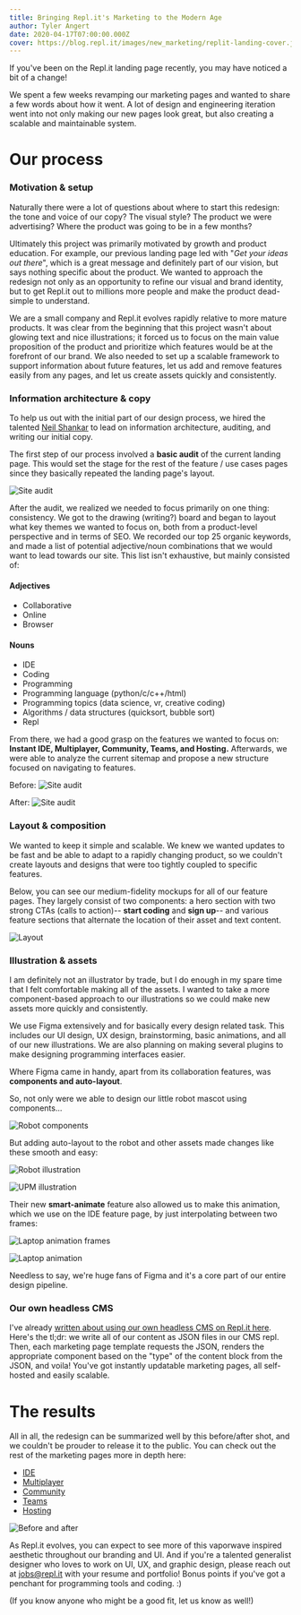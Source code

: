 ```yaml
---
title: Bringing Repl.it's Marketing to the Modern Age
author: Tyler Angert
date: 2020-04-17T07:00:00.000Z
cover: https://blog.repl.it/images/new_marketing/replit-landing-cover.jpg
---
```


If you've been on the Repl.it landing page recently, you may have noticed a bit of a change!
 
We spent a few weeks revamping our marketing pages and wanted to share a few words about how it went. A lot of design and engineering iteration went into not only making our new pages look great, but also creating a scalable and maintainable system.
 
# Our process
### Motivation & setup
Naturally there were a lot of questions about where to start this redesign: the tone and voice of our copy? The visual style? The product we were advertising? Where the product was going to be in a few months?
 
Ultimately this project was primarily motivated by growth and product education. For example, our previous landing page led with "*Get your ideas out there*", which is a great message and definitely part of our vision, but says nothing specific about the product. We wanted to approach the redesign not only as an opportunity to refine our visual and brand identity, but to get Repl.it out to millions more people and make the product dead-simple to understand.
 
We are a small company and Repl.it evolves rapidly relative to more mature products. It was clear from the beginning that this project wasn't about glowing text and nice illustrations; it forced us to focus on the main value proposition of the product and prioritize which features would be at the forefront of our brand. We also needed to set up a scalable framework to support information about future features, let us add and remove features easily from any pages, and let us create assets quickly and consistently.
 
### Information architecture & copy
 
To help us out with the initial part of our design process, we hired the talented [Neil Shankar](https://www.tallneil.io/) to lead on information architecture, auditing, and writing our initial copy.
 
The first step of our process involved a __basic audit__ of the current landing page. This would set the stage for the rest of the feature / use cases pages since they basically repeated the landing page's layout.
 
![Site audit](images/new_marketing/audit.png)
 
After the audit, we realized we needed to focus primarily on one thing: consistency. We got to the drawing (writing?) board and began to layout what key themes we wanted to focus on, both from a product-level perspective and in terms of SEO. We recorded our top 25 organic keywords, and made a list of potential adjective/noun combinations that we would want to lead towards our site. This list isn't exhaustive, but mainly consisted of:
 
#### Adjectives
- Collaborative
- Online
- Browser
 
#### Nouns
- IDE
- Coding
- Programming
- Programming language (python/c/c++/html)
- Programming topics (data science, vr, creative coding)
- Algorithms / data structures (quicksort, bubble sort)
- Repl
 
From there, we had a good grasp on the features we wanted to focus on: __Instant IDE, Multiplayer, Community, Teams, and Hosting.__ Afterwards, we were able to analyze the current sitemap and propose a new structure focused on navigating to features.
 
Before:
![Site audit](images/new_marketing/sitemap-old.png)
 
After:
![Site audit](images/new_marketing/sitemap-new.png)
 
### Layout & composition
We wanted to keep it simple and scalable. We knew we wanted updates to be fast and be able to adapt to a rapidly changing product, so we couldn't create layouts and designs that were too tightly coupled to specific features.
 
Below, you can see our medium-fidelity mockups for all of our feature pages. They largely consist of two components: a hero section with two strong CTAs (calls to action)-- __start coding__ and __sign up__-- and various feature sections that alternate the location of their asset and text content.
 
![Layout](images/new_marketing/layout.png)
 
### Illustration & assets
 
I am definitely not an illustrator by trade, but I do enough in my spare time that I felt comfortable making all of the assets. I wanted to take a more component-based approach to our illustrations so we could make new assets more quickly and consistently.
 
We use Figma extensively and for basically every design related task. This includes our UI design, UX design, brainstorming, basic animations, and all of our new illustrations. We are also planning on making several plugins to make designing programming interfaces easier.
 
Where Figma came in handy, apart from its collaboration features, was **components and auto-layout**.
 
So, not only were we able to design our little robot mascot using components...
 
![Robot components](images/new_marketing/robot-component.png)
 
But adding auto-layout to the robot and other assets made changes like these smooth and easy:
 
![Robot illustration](images/new_marketing/replit-illustration-robot.gif)
 
![UPM illustration](images/new_marketing/replit-illustration-upm.gif)
 
Their new **smart-animate** feature also allowed us to make this animation, which we use on the IDE feature page, by just interpolating between two frames:
 
![Laptop animation frames](images/new_marketing/laptop-floating-frames.png)
 
![Laptop animation](images/new_marketing/replit-laptop-floating.gif)
 
Needless to say, we're huge fans of Figma and it's a core part of our entire design pipeline.
 
### Our own headless CMS
 
I've already [written about using our own headless CMS on Repl.it here](https://blog.repl.it/cms). Here's the tl;dr: we write all of our content as JSON files in our CMS repl. Then, each marketing page template requests the JSON, renders the appropriate component based on the "type" of the content block from the JSON, and voila! You've got instantly updatable marketing pages, all self-hosted and easily scalable.
 
# The results
All in all, the redesign can be summarized well by this before/after shot, and we couldn't be prouder to release it to the public. You can check out the rest of the marketing pages more in depth here:
 
- [IDE](https://repl.it/site/ide)
- [Multiplayer](https://repl.it/site/multiplayer)
- [Community](https://repl.it/site/community)
- [Teams](https://repl.it/site/teams)
- [Hosting](https://repl.it/site/hosting)
 
![Before and after](images/new_marketing/before-after.png)
 
As Repl.it evolves, you can expect to see more of this vaporwave inspired aesthetic throughout our branding and UI. And if you're a talented generalist designer who loves to work on UI, UX, and graphic design, please reach out at [jobs@repl.it](mailto:jobs@repl.it) with your resume and portfolio! Bonus points if you've got a penchant for programming tools and coding. :)
 
(If you know anyone who might be a good fit, let us know as well!)